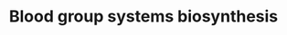 ---
annotations:
- type: Pathway Ontology
  value: homeostasis pathway
authors:
- ReactomeTeam
- DeSl
description: The association between blood type and disease has been studied since
  the beginning of the 20th Century (Anstee 2010, Ewald & Sumner 2016). Landsteiner's
  discovery of blood groups in 1900 was based on agglutination patterns of red blood
  cells when blood types from different donors were mixed (Landsteiner 1931, Owen
  2000, Tan & Graham 2013). His work is the basis of routine compatibility testing
  and transfusion practices today. The immune system of patients receiving blood transfusions
  will attack any donor red blood cells that contain antigens that differ from their
  self-antigens. Therefore, matching blood types is essential for safe blood transfusions.
  Landsteiner's classification of the ABO blood groups confirmed that  antigens were
  inherited characteristics. In the 1940s, it was established that the specificity
  of blood group antigens was determined by their unique oligosaccharide structures.
  Since then, exponential advances in technology have resulted in the identification
  of over 300 blood group antigens, classified into more than 35 blood group systems
  by the International Society of Blood Transfusion (ISBT) (Storry et al. 2016).<br><br>Blood
  group antigens comprise either a protein portion or oligosaccharide sequence attached
  on a glycolipid or glycoprotein. The addition of one or more specific sugar molecules
  to this oligosaccharide sequence at specific positions by a variety of glycosyltransferases
  results in the formation of mature blood group antigens. The genes that code for
  glycosytransferases can contain genetic changes that produce antigenic differences,
  resulting in new antigens or loss of expression. Blood group antigens are found
  on red blood cells (RBCs), platelets, leukocytes, and plasma proteins and also exist
  in soluble form in bodily secretions such as breast milk, seminal fluid, saliva,
  sweat, gastric secretions and urine. Blood groups are implicated in many diseases
  such as those related to malignancy (Rummel & Ellsworth 2016), the cardiovascular
  system (Liumbruno & Franchini 2013), metabolism (Meo et al. 2016, Ewald & Sumner
  2016) and infection (Rios & Bianco 2000, McCullough 2014). The most important and
  best-studied blood groups are the ABO, Lewis and Rhesus systems. The biosynthesis
  of the antigens in these systems is described in this section.  View original pathway
  at [http://www.reactome.org/PathwayBrowser/#DIAGRAM=9033658 Reactome].
last-edited: 2021-01-25
organisms:
- Homo sapiens
redirect_from:
- /index.php/Pathway:WP4997
- /instance/WP4997
schema-jsonld:
- '@context': https://schema.org/
  '@id': https://wikipathways.github.io/pathways/WP4997.html
  '@type': Dataset
  creator:
    '@type': Organization
    name: WikiPathways
  description: The association between blood type and disease has been studied since
    the beginning of the 20th Century (Anstee 2010, Ewald & Sumner 2016). Landsteiner's
    discovery of blood groups in 1900 was based on agglutination patterns of red blood
    cells when blood types from different donors were mixed (Landsteiner 1931, Owen
    2000, Tan & Graham 2013). His work is the basis of routine compatibility testing
    and transfusion practices today. The immune system of patients receiving blood
    transfusions will attack any donor red blood cells that contain antigens that
    differ from their self-antigens. Therefore, matching blood types is essential
    for safe blood transfusions. Landsteiner's classification of the ABO blood groups
    confirmed that  antigens were inherited characteristics. In the 1940s, it was
    established that the specificity of blood group antigens was determined by their
    unique oligosaccharide structures. Since then, exponential advances in technology
    have resulted in the identification of over 300 blood group antigens, classified
    into more than 35 blood group systems by the International Society of Blood Transfusion
    (ISBT) (Storry et al. 2016).<br><br>Blood group antigens comprise either a protein
    portion or oligosaccharide sequence attached on a glycolipid or glycoprotein.
    The addition of one or more specific sugar molecules to this oligosaccharide sequence
    at specific positions by a variety of glycosyltransferases results in the formation
    of mature blood group antigens. The genes that code for glycosytransferases can
    contain genetic changes that produce antigenic differences, resulting in new antigens
    or loss of expression. Blood group antigens are found on red blood cells (RBCs),
    platelets, leukocytes, and plasma proteins and also exist in soluble form in bodily
    secretions such as breast milk, seminal fluid, saliva, sweat, gastric secretions
    and urine. Blood groups are implicated in many diseases such as those related
    to malignancy (Rummel & Ellsworth 2016), the cardiovascular system (Liumbruno
    & Franchini 2013), metabolism (Meo et al. 2016, Ewald & Sumner 2016) and infection
    (Rios & Bianco 2000, McCullough 2014). The most important and best-studied blood
    groups are the ABO, Lewis and Rhesus systems. The biosynthesis of the antigens
    in these systems is described in this section.  View original pathway at [http://www.reactome.org/PathwayBrowser/#DIAGRAM=9033658
    Reactome].
  keywords:
  - 'FUT9 '
  - RHCE gene
  - 'LeB '
  - GDP-Fuc
  - 'sABO-A '
  - 'sLeA '
  - LeB
  - sLeA
  - sABO-A:Mn2+
  - ST6GALNAC6
  - B antigen-sec
  - UDP-Gal
  - ST3GAL3,4,6
  - 'sLeX '
  - protein
  - Lewis antigens
  - 'ABO-A '
  - 'ST3GAL6 '
  - FUT1
  - A antigen-RBC
  - 'LeA '
  - 'B3GALT4 '
  - B4GALNT2
  - 'LeY '
  - 'FUT3 '
  - ST3GAL3
  - PALM-C-Rhesus D
  - A antigen-sec
  - H antigen-RBC
  - CMP
  - LeY
  - 'B3GALT1 '
  - 'FUT11 '
  - ABO-A:Mn2+
  - 'ST3GAL4 '
  - 'FUT5 '
  - Type 1 DSGG
  - UDP-GalNAc
  - 'LeX '
  - 'FUT7 '
  - 'ST3GAL3 '
  - 'B3GALT5 '
  - 'FUT4 '
  - FUT3,5,6,7
  - LeA
  - Rhesus C/E protein
  - 'FUT6 '
  - dsLeA
  - RHD gene
  - Type 1 MSGG
  - 'ABO-B '
  - 'Sda '
  - Type 2 chain
  - H antigen-sec
  - FUT4,5,9(10,11)
  - Type 1 chain
  - GDP
  - B antigen-RBC
  - ABO-B:Mn2+
  - Type 2 MSGG
  - Sda
  - CMP-Neu5Ac
  - sABO-B:Mn2+
  - 'dsLeA '
  - 'sABO-B '
  - LeX
  - FUT3
  - GlcNAc-Î²1,3-Gal-R
  - 'B3GALT2 '
  - FUT2
  - 'FUT10 '
  - UDP
  - 'Mn2+ '
  - sLeX
  - B3GALTs
  license: CC0
  name: Blood group systems biosynthesis
seo: CreativeWork
title: Blood group systems biosynthesis
wpid: WP4997
---